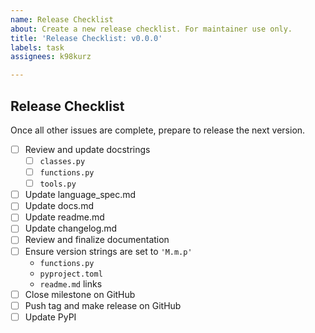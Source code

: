 ```yaml
---
name: Release Checklist
about: Create a new release checklist. For maintainer use only.
title: 'Release Checklist: v0.0.0'
labels: task
assignees: k98kurz

---
```


## Release Checklist

<!-- For maintainer use only. If you are not a maintainer, do not use this template. -->

Once all other issues are complete, prepare to release the next version.

- [ ] Review and update docstrings
  - [ ] `classes.py`
  - [ ] `functions.py`
  - [ ] `tools.py`
- [ ] Update language_spec.md
- [ ] Update docs.md
- [ ] Update readme.md
- [ ] Update changelog.md
- [ ] Review and finalize documentation
- [ ] Ensure version strings are set to `'M.m.p'`
  - `functions.py`
  - `pyproject.toml`
  - `readme.md` links
- [ ] Close milestone on GitHub
- [ ] Push tag and make release on GitHub
- [ ] Update PyPI
